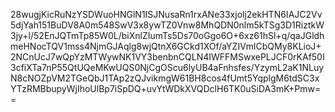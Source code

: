 28wugjKicRuNzYSDWuoHNGlN1ISJNusaRn1rxANe33xjolj2ekHTN6IAJC2Vv5djYah151BuDV8A0m548SwV3x8ywTZ0Vnw8MhQDN0nlm5kTSg3D1RiztkW3jy+l/52EnJQTmTp85W0L/biXnlZIumTs5Ds70oGgo6O+6xz61hSl+q/qaJGldhmeHNocTQV1mss4NjmGJAqlg8wjQtnX6GCkd1XOf/aYZIVmlCbQMy8KLioJ+2NCnUcJ7wQpYzMTWywNK1VY3benbnCQLN4IWFFMSwxePLJCF0rKAf50I3cfiXTa7nP55QtUQeMKwUQS0NjCgOScu6lyUB4aFnhsfes/YzymL2aK1NLuyN8cNOZpVM2TGeQbJ1TAp2zQJvikmgW61BH8cos4fUmt5YqplgM6tdSC3xYTzRMBbupyWjIhoUlBp7iSpDQ+uvYtWDkXVQDclH6TK0uSiDA3mK+Pmw==
